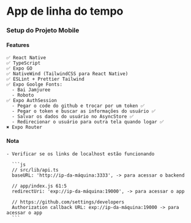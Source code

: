# App de linha do tempo

  ### Setup do Projeto Mobile

  #### Features
  
    ✅ React Native
    ✅ TypeScript
    ✅ Expo GO
    ✅ NativeWind (TailwindCSS para React Native)
    ✅ ESLint + Prettier Tailwind
    ✅ Expo Goolge Fonts: 
      - Bai Jamjuree 
      - Roboto
    ✅ Expo AuthSession
      - Pegar o code do github e trocar por um token ✅
      - Pegar o token e buscar as informações do usuário ✅
      - Salvar os dados do usuário no AsyncStore ✅
      - Redirecionar o usuário para outra tela quando logar ✅
    ✖ Expo Router

  #### Nota
    - Verificar se os links de localhost estão funcionando
      
      ```js
      // src/lib/api.ts
      baseURL: 'http://ip-da-máquina:3333', -> para acessar o backend

      // app/index.js 61:5
      redirectUri: 'exp://ip-da-máquina:19000', -> para acessar o app

      // https://github.com/settings/developers
      Authorization callback URL: exp://ip-da-máquina:19000 -> para acessar o app
      ```
